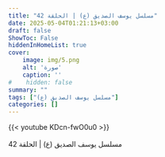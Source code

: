 ```yaml
---
title: "مسلسل يوسف الصديق (ع) | الحلقة 42"
date: 2025-05-04T01:21:13+03:00
draft: false
ShowToc: False
hiddenInHomeList: true
cover:
    image: img/5.png
    alt: 'صورة'
    caption: ''
#    hidden: false
summary: ""
tags: ["مسلسل يوسف الصديق (ع)"]
categories: []
---
```


{{< youtube KDcn-fwO0u0 >}}  
 <br>
مسلسل يوسف الصديق (ع) | الحلقة 42
